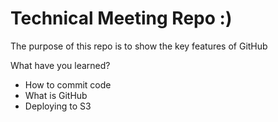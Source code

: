 # Technical Meeting Repo :) 
The purpose of this repo is to show the key features of GitHub

What have you learned? 
- How to commit code 
- What is GitHub
- Deploying to S3
